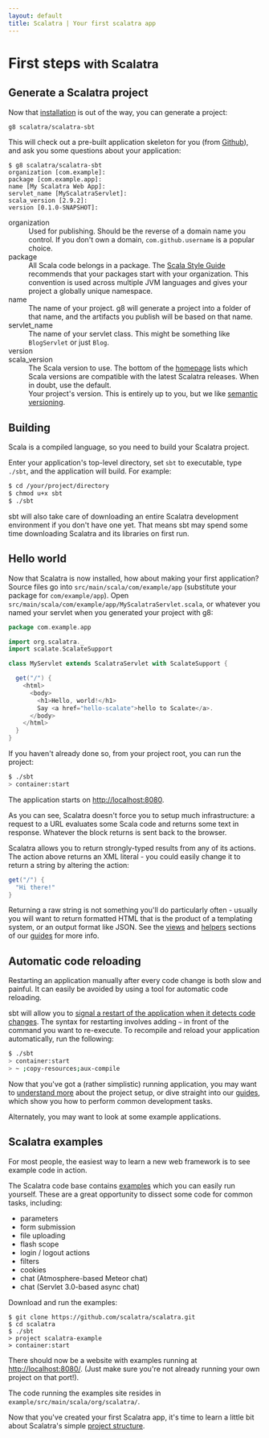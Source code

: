 ```yaml
---
layout: default
title: Scalatra | Your first scalatra app
---
```


<div class="page-header">
  <h1>
    First steps
    <small>with Scalatra</small>
  </h1>
</div>

## Generate a Scalatra project

Now that [installation](installation.html) is out of the way, you can
generate a project:

```bash
g8 scalatra/scalatra-sbt
```

This will check out a pre-built application skeleton for you (from [Github](https://github.com/scalatra/scalatra-sbt.g8)),
and ask you some questions about your application:

```
$ g8 scalatra/scalatra-sbt
organization [com.example]:
package [com.example.app]:
name [My Scalatra Web App]:
servlet_name [MyScalatraServlet]:
scala_version [2.9.2]:
version [0.1.0-SNAPSHOT]:
```

<dl class="dl-horizontal">
  <dt>organization</dt>
  <dd>
    Used for publishing.
    Should be the reverse of a domain name you control.
    If you don't own a domain, <code>com.github.username</code> is a popular choice.
  </dd>
  <dt>package</dt>
  <dd>
    All Scala code belongs in a package.
    The <a href="http://docs.scala-lang.org/style/naming-conventions.html#packages">Scala Style Guide<a> recommends that your packages start with your organization.
    This convention is used across multiple JVM languages and gives your
    project a globally unique namespace.
  </dd>
  <dt>name</dt>
  <dd>
    The name of your project.
    g8 will generate a project into a folder of that name, and the artifacts
    you publish will be based on that name.
  </dd>
  <dt>servlet_name</dt>
  <dd>
    The name of your servlet class.
    This might be something like <code>BlogServlet</code> or just <code>Blog</code>.
  </dd>
  <dt>version</dt>
  <dt>scala_version</dt>
  <dd>
    The Scala version to use.
    The bottom of the <a href="http://www.scalatra.org/2.2/">homepage</a> lists which Scala versions are compatible with the latest Scalatra releases.
    When in doubt, use the default.
  </dd>
  <dd>
    Your project's version.
    This is entirely up to you, but we like
    <a href="http://semver.org">semantic versioning</a>.
  </dd>
</dl>

## Building

Scala is a compiled language, so you need to build your Scalatra project.

Enter your application's top-level directory, set `sbt` to executable, type `./sbt`, and the
application will build.
For example:

```bash
$ cd /your/project/directory
$ chmod u+x sbt
$ ./sbt
```

sbt will also take care of downloading an entire Scalatra development
environment if you don't have one yet.
That means sbt may spend some time downloading Scalatra and its libraries
on first run.

## Hello world

Now that Scalatra is now installed, how about making your first application?
Source files go into `src/main/scala/com/example/app`
(substitute your package for `com/example/app`).
Open `src/main/scala/com/example/app/MyScalatraServlet.scala`, or whatever
you named your servlet when you generated your project with g8:

```scala
package com.example.app

import org.scalatra._
import scalate.ScalateSupport

class MyServlet extends ScalatraServlet with ScalateSupport {

  get("/") {
    <html>
      <body>
        <h1>Hello, world!</h1>
        Say <a href="hello-scalate">hello to Scalate</a>.
      </body>
    </html>
  }
}
```

If you haven't already done so, from your project root, you can run the
project:

```bash
$ ./sbt
> container:start
```

The application starts on [http://localhost:8080](http://localhost:8080).

<div class="alert alert-info">
  <span class="badge badge-info"><i class="icon-flag icon-white"></i></span>
  As you can see, Scalatra doesn't force you to setup much infrastructure: a
  request to a URL evaluates some Scala code and returns some text in
  response.
  Whatever the block returns is sent back to the browser.
</div>

Scalatra allows you to return strongly-typed results from any of its actions.
The action above returns an XML literal - you could easily change it to
return a string by altering the action:

```scala
get("/") {
  "Hi there!"
}
```

Returning a raw string is not something you'll do particularly often -
usually you will want to return formatted HTML that is the product of a
templating system, or an output format like JSON.
See the [views](../guides/views.html) and [helpers](../guides/helpers.html)
sections of our [guides](../guides) for more info.

## Automatic code reloading

Restarting an application manually after every code change is both slow and
painful.
It can easily be avoided by using a tool for automatic code reloading.

sbt will allow you to [signal a restart of the application when it detects
code changes](https://github.com/harrah/xsbt/wiki/Triggered-Execution).
The syntax for restarting involves adding `~` in front of the command you
want to re-execute.
To recompile and reload your application automatically, run the following:

```bash
$ ./sbt
> container:start
> ~ ;copy-resources;aux-compile
```

Now that you've got a (rather simplistic) running application, you may want
to [understand more](understanding-scalatra.html) about the project setup, or
dive straight into our [guides](../guides), which show you how to perform
common development tasks.

Alternately, you may want to look at some example applications.

## Scalatra examples

For most people, the easiest way to learn a new web framework is to see
example code in action.

The Scalatra code base contains [examples][examples] which you can easily run
yourself.
These are a great opportunity to dissect some code for common tasks,
including:

[examples]: https://github.com/scalatra/scalatra/tree/develop/example/src/main/scala/org/scalatra

* parameters
* form submission
* file uploading
* flash scope
* login / logout actions
* filters
* cookies
* chat (Atmosphere-based Meteor chat)
* chat (Servlet 3.0-based async chat)

Download and run the examples:

```
$ git clone https://github.com/scalatra/scalatra.git
$ cd scalatra
$ ./sbt
> project scalatra-example
> container:start
```

There should now be a website with examples running at
[http://localhost:8080/](http://localhost:8080/).
(Just make sure you're not already running your own project on that port!).

The code running the examples site resides in
```example/src/main/scala/org/scalatra/```.

Now that you've created your first Scalatra app, it's time to learn a little
bit about Scalatra's simple [project structure](understanding-scalatra.html).
